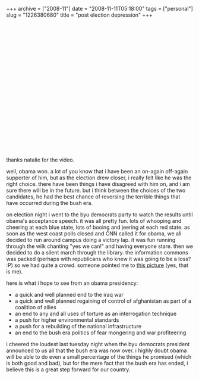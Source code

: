 +++
archive = ["2008-11"]
date = "2008-11-11T05:18:00"
tags = ["personal"]
slug = "1226380680"
title = "post election depression"
+++

<object width="425" height="344">
<param name="movie" value="http://www.youtube.com/v/c3_95F5e-Ac&hl=en&fs=1"></param>
<param name="allowFullScreen" value="true"></param>
<param name="allowscriptaccess" value="always"></param>
<embed src="http://www.youtube.com/v/c3_95F5e-Ac&hl=en&fs=1" type="application/x-shockwave-flash" allowscriptaccess="always" allowfullscreen="true" width="425" height="344"> </embed>
</object>

thanks natalie for the video.

well, obama won. a lot of you know that i have been an on-again off-again
supporter of him, but as the election drew closer, i really felt like he
was the right choice. there have been things i have disagreed with him on,
and i am sure there will be in the future. but i think between the choices
of the two candidates, he had the best chance of reversing the terrible
things that have occurred during the bush era.

on election night i went to the byu democrats party to watch the results
until obama's acceptance speech. it was all pretty fun. lots of whooping
and cheering at each blue state, lots of booing and jeering at each red
state. as soon as the west coast polls closed and CNN called it for obama,
we all decided to run around campus doing a victory lap. it was fun
running through the wilk chanting "yes we can!" and having everyone stare.
then we decided to do a silent march through the library. the information
commons was packed (perhaps with republicans who knew it was going to be
a loss? :P) so we had quite a crowd. someone pointed me to [this
picture][1] (yes, that is me).

here is what i hope to see from an obama presidency:

- a quick and well planned end to the iraq war
- a quick and well planned regaining of control of afghanistan as part of
  a coalition of allies
- an end to any and all uses of torture as an interrogation technique
- a push for higher environmental standards
- a push for a rebuilding of the national infrastructure
- an end to the bush era politics of fear mongering and war profiteering

i cheered the loudest last tuesday night when the byu democrats president
announced to us all that the bush era was now over. i highly doubt obama
will be able to do even a small percentage of the things he promised
(which is both good and bad), but for the mere fact that the bush era has
ended, i believe this is a great step forward for our country.

[1]: http://www.onelowerlight.com/photos/index.php?showimage=679&rating=5


